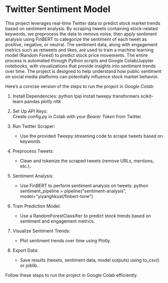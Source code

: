 # Twitter Sentiment Model
This project leverages real-time Twitter data to predict stock market trends based on sentiment analysis. By scraping tweets containing stock-related keywords, we preprocess the data to remove noise, then apply sentiment analysis using FinBERT to categorize the sentiment of each tweet as positive, negative, or neutral. The sentiment data, along with engagement metrics such as retweets and likes, are used to train a machine learning model (Random Forest) to predict stock price movements. The entire process is automated through Python scripts and Google Colab/Jupyter notebooks, with visualizations that provide insights into sentiment trends over time. The project is designed to help understand how public sentiment on social media platforms can potentially influence stock market behavior.

Here’s a concise version of the steps to run the project in *Google Colab*:

1. Install Dependencies:
   python
   !pip install tweepy transformers scikit-learn pandas plotly nltk
   

2. Set Up API Keys:  
   Create config.py in Colab with your *Bearer Token* from Twitter.

3. Run Twitter Scraper:
   - Use the provided Tweepy streaming code to scrape tweets based on keywords.

4. Preprocess Tweets:
   - Clean and tokenize the scraped tweets (remove URLs, mentions, etc.).

5. Sentiment Analysis:
   - Use FinBERT to perform sentiment analysis on tweets:
   python
   sentiment_pipeline = pipeline("sentiment-analysis", model="yiyanghkust/finbert-tone")
   

6. Train Prediction Model:
   - Use a RandomForestClassifier to predict stock trends based on sentiment and engagement metrics.

7. Visualize Sentiment Trends:
   - Plot sentiment trends over time using Plotly.

8. Export Data:  
   - Save results (tweets, sentiment data, model outputs) using to_csv() or joblib.

 Follow these steps to run the project in Google Colab efficiently.
